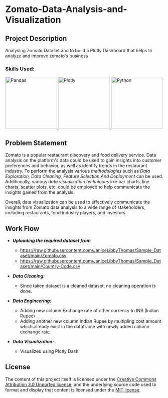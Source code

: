 # Zomato-Data-Analysis-and-Visualization

## Project Description

Analysing Zomato Dataset and to build a Plotly Dashboard that helps to analyze and improve zomato's business 

### Skills Used:

<a href="https://pandas.pydata.org/docs/reference/index.html">
<img alt="Pandas" src="https://upload.wikimedia.org/wikipedia/commons/thumb/e/ed/Pandas_logo.svg/2560px-Pandas_logo.svg.png" width="165"/>
</a>
<a href="https://plotly.com/python-api-reference/">
<img alt="Plotly" src="https://upload.wikimedia.org/wikipedia/commons/thumb/8/8a/Plotly-logo.png/1200px-Plotly-logo.png" width="165"/>
</a>
<a href="https://docs.python.org/3/c-api/index.html">
<img alt="Python" src="https://www.python.org/static/community_logos/python-logo-master-v3-TM.png" width="165"/>
</a>


## Problem Statement
 
Zomato is a popular restaurant discovery and food delivery service. Data
analysis on the platform's data could be used to gain insights into customer
preferences and behavior, as well as identify trends in the restaurant industry.
To perform the analysis various _methodologies_ such as _Data Exploration, Data
Cleaning, Feature Selection And Deployment_ can be used. Additionally, various
_data visualization techniques_ like bar charts, line charts, scatter plots, etc. could
be employed to help communicate the insights gained from the
analysis.

Overall, data visualization can be used to effectively communicate the
insights from Zomato data analysis to a wide range of stakeholders, including
restaurants, food industry players, and investors.

## Work Flow

- _**Uploading the required dataset from**_
   - https://raw.githubusercontent.com/JaniceLibbyThomas/Sample_Dataset/main/Zomato.csv
   - https://raw.githubusercontent.com/JaniceLibbyThomas/Sample_Dataset/main/Country-Code.csv
   
- _**Data Cleaning:**_
  - Since taken dataset is a cleaned dataset, no cleaning operation is done.

- _**Data Engineering:**_
  - Adding new column Exchange rate of other currency to INR (Indian Rupee)
  - Adding another new column Indian Rupee by multipling cost amount which already exist in the dataframe with newly added column exchange rate.
  
- _**Data Visualization:**_
  - Visualized using Plotly Dash

## License

The content of this project itself is licensed under the [Creative Commons Attribution 3.0 Unported license](https://creativecommons.org/licenses/by/3.0/), and the underlying source code used to format and display that content is licensed under the [MIT license](LICENSE.md).
